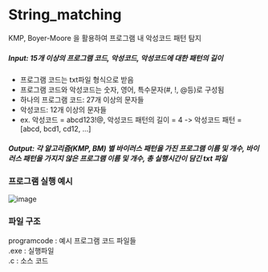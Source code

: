# String_matching
KMP, Boyer-Moore 을 활용하여 프로그램 내 악성코드 패턴 탐지

##### Input: 15개 이상의 프로그램 코드, 악성코드, 악성코드에 대한 패턴의 길이
- 프로그램 코드는 txt파일 형식으로 받음
- 프로그램 코드와 악성코드는 숫자, 영어, 특수문자(#, !, @등)로 구성됨
- 하나의 프로그램 코드: 27개 이상의 문자들
- 악성코드: 12개 이상의 문자들
- ex. 악성코드 = abcd123!@, 악성코드 패턴의 길이 = 4 -> 악성코드 패턴 = [abcd, bcd1, cd12, ...]
##### Output: 각 알고리즘(KMP, BM) 별 바이러스 패턴을 가진 프로그램 이름 및 개수, 바이러스 패턴을 가지지 않은 프로그램 이름 및 개수, 총 실행시간이 담긴 txt 파일

### 프로그램 실행 예시
![image](https://user-images.githubusercontent.com/67675422/127845499-202c04f2-63a6-42d4-9716-012a3a2b183b.png)

### 파일 구조
programcode : 예시 프로그램 코드 파일들 <br>
.exe : 실행파일 <br>
.c : 소스 코드
